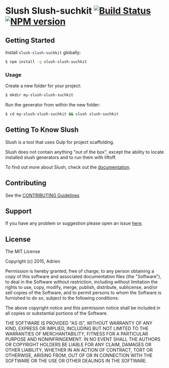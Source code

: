 # Slush Slush-suchkit [![Build Status](https://secure.travis-ci.org/snail/slush-slush-suchkit.png?branch=master)](https://travis-ci.org/snail/slush-slush-suchkit) [![NPM version](https://badge-me.herokuapp.com/api/npm/slush-slush-suchkit.png)](http://badges.enytc.com/for/npm/slush-slush-suchkit)

> 


## Getting Started

Install `slush-slush-suchkit` globally:

```bash
$ npm install -g slush-slush-suchkit
```

### Usage

Create a new folder for your project:

```bash
$ mkdir my-slush-slush-suchkit
```

Run the generator from within the new folder:

```bash
$ cd my-slush-slush-suchkit && slush slush-suchkit
```

## Getting To Know Slush

Slush is a tool that uses Gulp for project scaffolding.

Slush does not contain anything "out of the box", except the ability to locate installed slush generators and to run them with liftoff.

To find out more about Slush, check out the [documentation](https://github.com/slushjs/slush).

## Contributing

See the [CONTRIBUTING Guidelines](https://github.com/snail/slush-slush-suchkit/blob/master/CONTRIBUTING.md)

## Support
If you have any problem or suggestion please open an issue [here](https://github.com/snail/slush-slush-suchkit/issues).

## License 

The MIT License

Copyright (c) 2015, Adrien

Permission is hereby granted, free of charge, to any person
obtaining a copy of this software and associated documentation
files (the "Software"), to deal in the Software without
restriction, including without limitation the rights to use,
copy, modify, merge, publish, distribute, sublicense, and/or sell
copies of the Software, and to permit persons to whom the
Software is furnished to do so, subject to the following
conditions:

The above copyright notice and this permission notice shall be
included in all copies or substantial portions of the Software.

THE SOFTWARE IS PROVIDED "AS IS", WITHOUT WARRANTY OF ANY KIND,
EXPRESS OR IMPLIED, INCLUDING BUT NOT LIMITED TO THE WARRANTIES
OF MERCHANTABILITY, FITNESS FOR A PARTICULAR PURPOSE AND
NONINFRINGEMENT. IN NO EVENT SHALL THE AUTHORS OR COPYRIGHT
HOLDERS BE LIABLE FOR ANY CLAIM, DAMAGES OR OTHER LIABILITY,
WHETHER IN AN ACTION OF CONTRACT, TORT OR OTHERWISE, ARISING
FROM, OUT OF OR IN CONNECTION WITH THE SOFTWARE OR THE USE OR
OTHER DEALINGS IN THE SOFTWARE.

